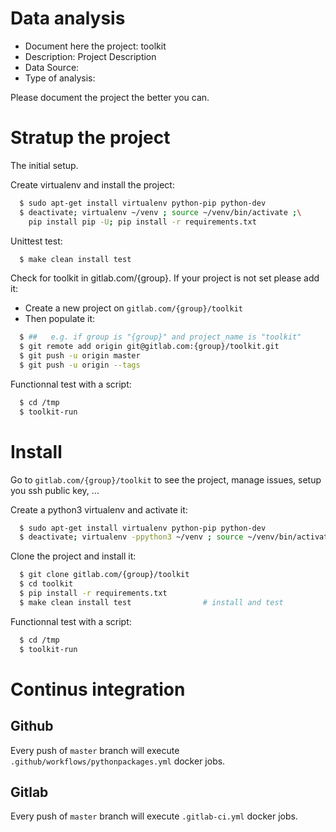 # Data analysis
- Document here the project: toolkit
- Description: Project Description
- Data Source:
- Type of analysis:

Please document the project the better you can.

# Stratup the project

The initial setup.

Create virtualenv and install the project:
```bash
  $ sudo apt-get install virtualenv python-pip python-dev
  $ deactivate; virtualenv ~/venv ; source ~/venv/bin/activate ;\
    pip install pip -U; pip install -r requirements.txt
```

Unittest test:
```bash
  $ make clean install test
```

Check for toolkit in gitlab.com/{group}.
If your project is not set please add it:

- Create a new project on `gitlab.com/{group}/toolkit`
- Then populate it:

```bash
  $ ##   e.g. if group is "{group}" and project_name is "toolkit"
  $ git remote add origin git@gitlab.com:{group}/toolkit.git
  $ git push -u origin master
  $ git push -u origin --tags
```

Functionnal test with a script:
```bash
  $ cd /tmp
  $ toolkit-run
```
# Install
Go to `gitlab.com/{group}/toolkit` to see the project, manage issues,
setup you ssh public key, ...

Create a python3 virtualenv and activate it:
```bash
  $ sudo apt-get install virtualenv python-pip python-dev
  $ deactivate; virtualenv -ppython3 ~/venv ; source ~/venv/bin/activate
```

Clone the project and install it:
```bash
  $ git clone gitlab.com/{group}/toolkit
  $ cd toolkit
  $ pip install -r requirements.txt
  $ make clean install test                # install and test
```
Functionnal test with a script:
```bash
  $ cd /tmp
  $ toolkit-run
``` 

# Continus integration
## Github 
Every push of `master` branch will execute `.github/workflows/pythonpackages.yml` docker jobs.
## Gitlab
Every push of `master` branch will execute `.gitlab-ci.yml` docker jobs.
